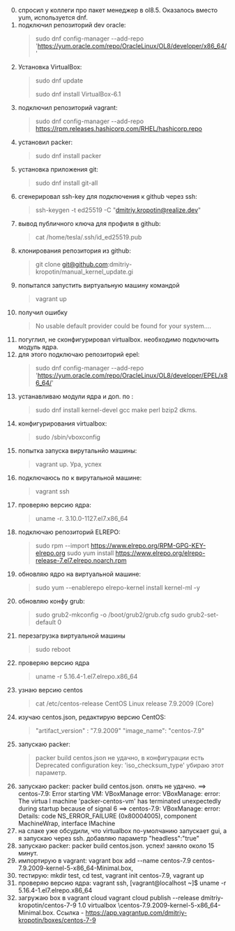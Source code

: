 0. спросил у коллеги про пакет менеджер в ol8.5. Оказалось вместо yum, используется dnf.
1. подключил репозиторий dev oracle: 
	>sudo dnf config-manager --add-repo 'https://yum.oracle.com/repo/OracleLinux/OL8/developer/x86_64/'
2. Установка VirtualBox: 
 	>sudo dnf update
 	>
 	>sudo dnf install VirtualBox-6.1
3. подключил репозиторий vagrant: 
	 >sudo dnf config-manager --add-repo https://rpm.releases.hashicorp.com/RHEL/hashicorp.repo
4. установил packer: 
	 >sudo dnf install packer
5. установка приложения git: 
 	>sudo dnf install git-all
6. сгенерировал ssh-key для подключения к github через ssh:
	>ssh-keygen -t ed25519 -C "dmitriy.kropotin@realize.dev"
7. вывод публичного ключа для профиля в github: 
	>cat /home/tesla/.ssh/id_ed25519.pub
8. клонирования репозитория из github:
	>git clone git@github.com:dmitriy-kropotin/manual_kernel_update.gi
9. попытался запустить виртуальную машину командой 
	>vagrant up
10. получил ошибку 
 	>No usable default provider could be found for your system.... 
11. погуглил, не сконфигурировал virtualbox. необходимо подключить модуль ядра. 
12. для этого подключаю репозиторий epel: 
 	>sudo dnf config-manager --add-repo 'https://yum.oracle.com/repo/OracleLinux/OL8/developer/EPEL/x86_64/'
13. устанавливаю модули ядра и доп. по : 
	>sudo dnf install kernel-devel gcc make perl bzip2 dkms. 
14. конфигурирования virtualbox: 
	>sudo /sbin/vboxconfig
15. попытка запуска вирутальнйо машины: 
	>vagrant up. 
Ура, успех
16. подключаюсь по к вирутальной машине: 
	>vagrant ssh
17. проверяю версию ядра: 
	>uname -r. 
	>3.10.0-1127.el7.x86_64
18. подключаю репозиторий ELREPO: 
	>sudo rpm --import https://www.elrepo.org/RPM-GPG-KEY-elrepo.org
	>sudo yum install https://www.elrepo.org/elrepo-release-7.el7.elrepo.noarch.rpm
19. обновляю ядро на виртуальной машине: 
	>sudo yum --enablerepo elrepo-kernel install kernel-ml -y
20. обновляю конфу grub: 
	>sudo grub2-mkconfig -o /boot/grub2/grub.cfg
	>sudo grub2-set-default 0
21. перезагрузка виртуальной машины 
	>sudo reboot
22. проверяю версию ядра 
	>uname -r
	> 5.16.4-1.el7.elrepo.x86_64
23. узнаю версию centos 
	>cat /etc/centos-release
	>CentOS Linux release 7.9.2009 (Core)
24. изучаю centos.json, редактирую версию CentOS: 
	>"artifact_version" : "7.9.2009"
	>"image_name": "centos-7.9"
25. запускаю packer: 
	>packer build centos.json
не удачно, в конфигурации есть 
	>Deprecated configuration key: 'iso_checksum_type'
убираю этот параметр.
26. запускаю packer: packer build centos.json. опять не удачно. 
	==> centos-7.9: Error starting VM: VBoxManage error: VBoxManage: error: The virtua
	l machine 'packer-centos-vm' has terminated unexpectedly during startup because of signal 6
	==> centos-7.9: VBoxManage: error: Details: code NS_ERROR_FAILURE (0x80004005), component MachineWrap, interface IMachine
24. на слаке уже обсудили, что virtualbox по-умолчанию запускает gui, а я запускаю через ssh. добавляю параметр "headless":"true"
25. запускаю packer: packer build centos.json. успех! заняло около 15 минут.
26. импортирую в vagrant: vagrant box add --name centos-7.9 centos-7.9.2009-kernel-5-x86_64-Minimal.box, 
27. тестирую: mkdir test, cd test, vagrant init centos-7.9, vagrant up
28. проверяю версию ядра: vagrant ssh, 
	[vagrant@localhost ~]$ uname -r
	5.16.4-1.el7.elrepo.x86_64
29. загружаю box в vagrant cloud vagrant cloud publish --release dmitriy-kropotin/centos-7-9 1.0 virtualbox \centos-7.9.2009-kernel-5-x86_64-Minimal.box. Ссылка - https://app.vagrantup.com/dmitriy-kropotin/boxes/centos-7-9
